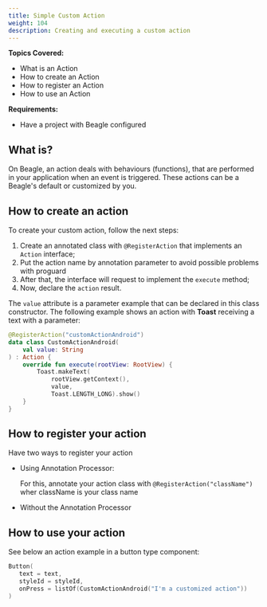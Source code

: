 ```yaml
---
title: Simple Custom Action
weight: 104
description: Creating and executing a custom action
---
```


**Topics Covered:**
 - What is an Action
 - How to create an Action 
 - How to register an Action
 - How to use an Action

**Requirements:**
 - Have a project with Beagle configured

 ## What is?

 On Beagle, an action deals with behaviours \(functions\), that are performed in your application when an event is triggered. These actions can be a Beagle's default or customized by you. 

## How to create an action

To create your custom action, follow the next steps:

1. Create an annotated class with `@RegisterAction` that implements an `Action` interface;
2. Put the action name by annotation parameter to avoid possible problems with proguard
3. After that, the interface will request to implement the `execute` method;
4. Now, declare the `action` result.

The `value` attribute is a parameter example that can be declared in this class constructor. The following example shows an action with **Toast** receiving a text with a parameter: 


```kotlin
@RegisterAction("customActionAndroid")
data class CustomActionAndroid(
    val value: String
) : Action {
    override fun execute(rootView: RootView) {
        Toast.makeText(
            rootView.getContext(), 
            value, 
            Toast.LENGTH_LONG).show()
    }
}    
```

## How to register your action

Have two ways to register your action

 - Using Annotation Processor:

    For this, annotate your action class with `@RegisterAction("className")` wher className is your class name

 - Without the Annotation Processor

## How to use your action

See below an action example in a button type component: 

```kotlin
Button(
   text = text,
   styleId = styleId,
   onPress = listOf(CustomActionAndroid("I'm a customized action"))
)
```
